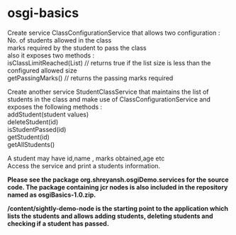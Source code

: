 # osgi-basics

Create service ClassConfigurationService that allows two configuration :<br>
No. of students allowed in the class<br>
marks required by the student to pass the class<br>
also it exposes two methods :<br>
isClassLimitReached(List) // returns true if the list size is less than the configured allowed size<br>
getPassingMarks() // returns the passing marks required<br>

Create another service StudentClassService that maintains the list of students in the class and make use of ClassConfigurationService and exposes the following methods :<br>
addStudent(student values)<br>
deleteStudent(id)<br>
isStudentPassed(id)<br>
getStudent(id)<br>
getAllStudents()<br>

A student may have id,name , marks obtained,age etc<br>
Access the service and print a students information.<br>

**Please see the package org.shreyansh.osgiDemo.services for the source code.
The package containing jcr nodes is also included in the repository named as osgiBasics-1.0.zip.**

**/content/sightly-demo-node is the starting point to the application which lists the students and allows adding students, deleting students and checking if a student has passed.**


